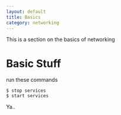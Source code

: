 ```yaml
---
layout: default
title: Basics
category: networking
---
```

This is a section on the basics of networking


# Basic Stuff
run these commands
```
$ stop services
$ start services
```


Ya..

